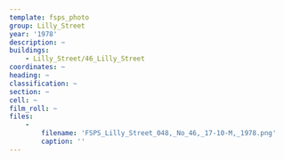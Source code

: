 ```yaml
---
template: fsps_photo
group: Lilly_Street
year: '1978'
description: ~
buildings:
    - Lilly_Street/46_Lilly_Street
coordinates: ~
heading: ~
classification: ~
section: ~
cell: ~
film_roll: ~
files:
    -
        filename: 'FSPS_Lilly_Street_048,_No_46,_17-10-M,_1978.png'
        caption: ''
---
```

